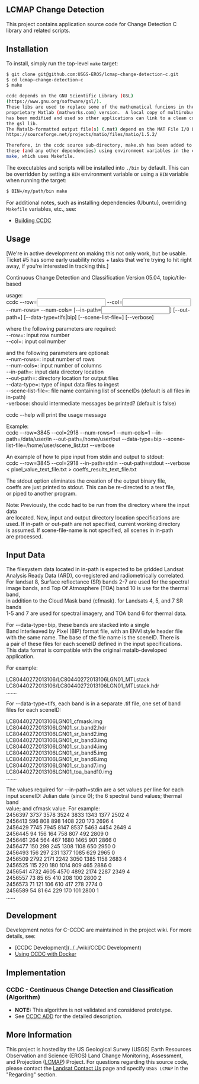 ## LCMAP Change Detection

This project contains application source code for Change Detection C library
and related scripts.


## Installation

To install, simply run the top-level ``make`` target:

```bash
$ git clone git@github.com:USGS-EROS/lcmap-change-detection-c.git
$ cd lcmap-change-detection-c
$ make

ccdc depends on the GNU Scientific Library (GSL)
(https://www.gnu.org/software/gsl/).
These libs are used to replace some of the mathematical funcions in the
proprietary Matlab (mathworks.com) version.  A local copy of multirobust.c
has been modified and used so other applications can link to a clean copy of
the gsl lib.
The Matalb-formatted output file(s) (.mat) depend on the MAT File I/O Library:
https://sourceforge.net/projects/matio/files/matio/1.5.2/

Therefore, in the ccdc source sub-directory, make.sh has been added to define
these (and any other dependencies) using environment variables in the call to
make, which uses Makefile.
```

The executables and scripts will be installed into ``./bin`` by default. This
can be overridden by setting a ``BIN`` environment variable or using a ``BIN``
variable when running the target:

```bash
$ BIN=/my/path/bin make
```

For additional notes, such as installing dependencies (Ubuntu), overriding
``Makefile`` variables, etc., see:

* [Building CCDC](../..//wiki/Building-CCDC)


## Usage

[We're in active development on making this not only work, but be usable.
Ticket #5 has some early usability notes + tasks that we're trying to hit right
away, if you're interested in tracking this.]

Continuous Change Detection and Classification
Version 05.04, topic/tile-based

usage:<br>
ccdc --row=<input row number> --col=<input col number> --num-rows=<number of rows> --num-cols=<number of columns> [--in-path=<input directory>] [--out-path=<output directory>] [--data-type=tifs|bip] [--scene-list-file=<file with list of sceneIDs>] [--verbose]

where the following parameters are required:<br>
    --row=: input row number<br>
    --col=: input col number

and the following parameters are optional:<br>
    --num-rows=: input number of rows<br>
    --num-cols=: input number of columns<br>
    --in-path=: input data directory location<br>
    --out-path=: directory location for output files<br>
    --data-type=: type of input data files to ingest<br>
    --scene-list-file=: file name containing list of sceneIDs (default is all files in in-path)<br>
    -verbose: should intermediate messages be printed? (default is false)

ccdc --help will print the usage message


Example:<br>
ccdc --row=3845 --col=2918 --num-rows=1 --num-cols=1 --in-path=/data/user/in --out-path=/home/user/out --data-type=bip --scene-list-file=/home/user/scene_list.txt --verbose

An example of how to pipe input from stdin and output to stdout:<br>
ccdc --row=3845 --col=2918 --in-path=stdin --out-path=stdout --verbose < pixel_value_text_file.txt > coeffs_results_text_file.txt

The stdout option eliminates the creation of the output binary file,<br>
coeffs are just printed to stdout.  This can be re-directed to a text file,<br>
or piped to another program.

Note: Previously, the ccdc had to be run from the directory where the input data<br>
      are located.  Now, input and output directory location specifications are<br>
      used.  If in-path or out-path are not specified, current working directory<br>
      is assumed.  If scene-file-name is not specified, all scenes in in-path<br>
      are processed.


## Input Data

The filesystem data located in in-path is expected to be gridded Landsat<br>
Analysis Ready Data (ARD), co-registered and radiometrically correlated.<br>
For landsat 8, Surface reflectance (SR) bands 2-7 are used for the spectral<br>
image bands, and Top Of Atmosphere (TOA) band 10 is use for the thermal band,<br>
in addition to the Cloud Mask band (cfmask). for Landsats 4, 5, and 7 SR bands<br>
1-5 and 7 are used for spectral imagery, and TOA band 6 for thermal data.<br>

For --data-type=bip, these bands are stacked into a single<br>
Band Interleaved by Pixel (BIP) format file, with an ENVI style header file<br>
with the same name.  The base of the file name is the sceneID.  There is<br>
a pair of these files for each sceneID defined in the input specifications.<br>
This data format is compatible with the original matalb-developed application.<br>

For example:

LC80440272013106/LC80440272013106LGN01_MTLstack<br>
LC80440272013106/LC80440272013106LGN01_MTLstack.hdr<br>
.......


For --data-type=tifs, each band is in a separate .tif file, one set of band<br>
files for each sceneID:

LC80440272013106LGN01_cfmask.img<br>
LC80440272013106LGN01_sr_band2.hdr<br>
LC80440272013106LGN01_sr_band2.img<br>
LC80440272013106LGN01_sr_band3.img<br>
LC80440272013106LGN01_sr_band4.img<br>
LC80440272013106LGN01_sr_band5.img<br>
LC80440272013106LGN01_sr_band6.img<br>
LC80440272013106LGN01_sr_band7.img<br>
LC80440272013106LGN01_toa_band10.img<br>
.......


The values required for --in-path=stdin are a set values per line for each<br>
input sceneID: Julian date (since 0); the 6 spectral band values; thermal band<br>
value; and cfmask value.  For example:<br>
2456397 3737 3578 3524 3833 1343 1377 2502 4<br>
2456413 596 808 898 1408 220 173 2696 4<br>
2456429 7745 7945 8147 8537 5463 4454 2649 4<br>
2456445 94 156 164 758 807 492 2809 0<br>
2456461 264 564 467 1680 1465 901 2866 0<br>
2456477 150 299 245 1308 1108 650 2950 0<br>
2456493 156 297 231 1377 1085 629 2965 0<br>
2456509 2792 2171 2242 3050 1385 1158 2683 4<br>
2456525 115 220 180 1014 809 465 2886 0<br>
2456541 4732 4605 4570 4892 2174 2287 2349 4<br>
2456557 73 85 65 410 208 100 2800 2<br>
2456573 71 121 106 610 417 278 2774 0<br>
2456589 54 81 64 229 170 101 2800 1<br>
......

## Development

Development notes for C-CCDC are maintained in the project wiki. For more
details, see:

 * [CCDC Development](../../wiki/CCDC Development)
 * [Using CCDC with Docker](../../CCDC-%26-Docker)


## Implementation

### CCDC - Continuous Change Detection and Classification (Algorithm)

* <b>NOTE:</b> This algorithm is not validated and considered prototype.
* See [CCDC ADD](http://landsat.usgs.gov/documents/ccdc_add.pdf) for the
  detailed description.


## More Information

This project is hosted by the US Geological Survey (USGS) Earth Resources
Observation and Science (EROS) Land Change Monitoring, Assessment, and
Projection ([LCMAP](https://github.com/USGS-EROS?utf8=%E2%9C%93&query=lcmap))
Project.  For questions regarding this source code, please contact the
[Landsat Contact Us](https://landsat.usgs.gov/contactus.php) page and specify
``USGS LCMAP`` in the "Regarding" section.
